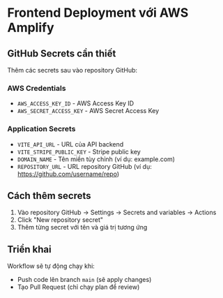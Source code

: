 # Frontend Deployment với AWS Amplify

## GitHub Secrets cần thiết

Thêm các secrets sau vào repository GitHub:

### AWS Credentials
- `AWS_ACCESS_KEY_ID` - AWS Access Key ID
- `AWS_SECRET_ACCESS_KEY` - AWS Secret Access Key

### Application Secrets  
- `VITE_API_URL` - URL của API backend
- `VITE_STRIPE_PUBLIC_KEY` - Stripe public key
- `DOMAIN_NAME` - Tên miền tùy chỉnh (ví dụ: example.com)
- `REPOSITORY_URL` - URL repository GitHub (ví dụ: https://github.com/username/repo)

## Cách thêm secrets

1. Vào repository GitHub → Settings → Secrets and variables → Actions
2. Click "New repository secret"
3. Thêm từng secret với tên và giá trị tương ứng

## Triển khai

Workflow sẽ tự động chạy khi:
- Push code lên branch `main` (sẽ apply changes)
- Tạo Pull Request (chỉ chạy plan để review)